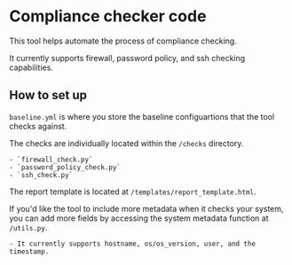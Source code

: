 # Compliance checker code

This tool helps automate the process of compliance checking. 

It currently supports firewall, password policy, and ssh checking capabilities.

## How to set up

`baseline.yml` is where you store the baseline configuartions that the tool checks against.

The checks are individually located within the `/checks` directory.

    - `firewall_check.py`
    - `password_policy_check.py`
    - `ssh_check.py`

The report template is located at `/templates/report_template.html`.

If you'd like the tool to include more metadata when it checks your system, you can add more fields by accessing the system metadata function at `/utils.py`.

    - It currently supports hostname, os/os_version, user, and the timestamp.
